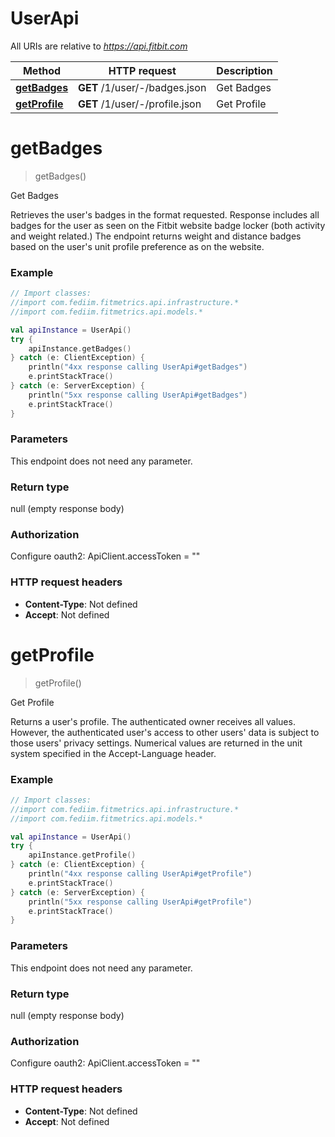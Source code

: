 # UserApi

All URIs are relative to *https://api.fitbit.com*

| Method | HTTP request | Description |
| ------------- | ------------- | ------------- |
| [**getBadges**](UserApi.md#getBadges) | **GET** /1/user/-/badges.json | Get Badges |
| [**getProfile**](UserApi.md#getProfile) | **GET** /1/user/-/profile.json | Get Profile |


<a id="getBadges"></a>
# **getBadges**
> getBadges()

Get Badges

Retrieves the user&#39;s badges in the format requested. Response includes all badges for the user as seen on the Fitbit website badge locker (both activity and weight related.) The endpoint returns weight and distance badges based on the user&#39;s unit profile preference as on the website.

### Example
```kotlin
// Import classes:
//import com.fediim.fitmetrics.api.infrastructure.*
//import com.fediim.fitmetrics.api.models.*

val apiInstance = UserApi()
try {
    apiInstance.getBadges()
} catch (e: ClientException) {
    println("4xx response calling UserApi#getBadges")
    e.printStackTrace()
} catch (e: ServerException) {
    println("5xx response calling UserApi#getBadges")
    e.printStackTrace()
}
```

### Parameters
This endpoint does not need any parameter.

### Return type

null (empty response body)

### Authorization


Configure oauth2:
    ApiClient.accessToken = ""

### HTTP request headers

 - **Content-Type**: Not defined
 - **Accept**: Not defined

<a id="getProfile"></a>
# **getProfile**
> getProfile()

Get Profile

Returns a user&#39;s profile. The authenticated owner receives all values. However, the authenticated user&#39;s access to other users&#39; data is subject to those users&#39; privacy settings. Numerical values are returned in the unit system specified in the Accept-Language header.

### Example
```kotlin
// Import classes:
//import com.fediim.fitmetrics.api.infrastructure.*
//import com.fediim.fitmetrics.api.models.*

val apiInstance = UserApi()
try {
    apiInstance.getProfile()
} catch (e: ClientException) {
    println("4xx response calling UserApi#getProfile")
    e.printStackTrace()
} catch (e: ServerException) {
    println("5xx response calling UserApi#getProfile")
    e.printStackTrace()
}
```

### Parameters
This endpoint does not need any parameter.

### Return type

null (empty response body)

### Authorization


Configure oauth2:
    ApiClient.accessToken = ""

### HTTP request headers

 - **Content-Type**: Not defined
 - **Accept**: Not defined

